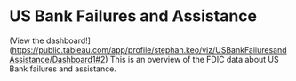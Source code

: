 # US Bank Failures and Assistance
(View the dashboard!](https://public.tableau.com/app/profile/stephan.keo/viz/USBankFailuresandAssistance/Dashboard1#2)
This is an overview of the FDIC data about US Bank failures and assistance.
